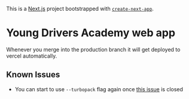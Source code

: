 This is a [Next.js](https://nextjs.org) project bootstrapped with [`create-next-app`](https://nextjs.org/docs/app/api-reference/cli/create-next-app).

# Young Drivers Academy web app

Whenever you merge into the production branch it will get deployed to vercel automatically.

## Known Issues

- You can start to use `--turbopack` flag again once [this issue](https://github.com/vercel/next.js/issues/81763) is closed

